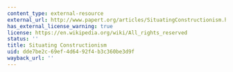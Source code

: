 ```yaml
---
content_type: external-resource
external_url: http://www.papert.org/articles/SituatingConstructionism.html
has_external_license_warning: true
license: https://en.wikipedia.org/wiki/All_rights_reserved
status: ''
title: Situating Constructionism
uid: dde7be2c-69ef-4d64-92f4-b3c360be3d9f
wayback_url: ''
---
```

